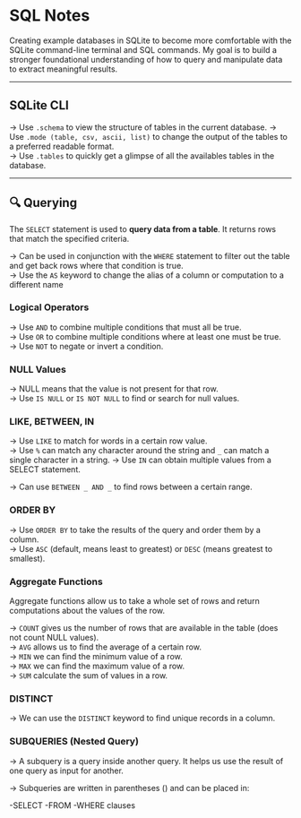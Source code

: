 # SQL Notes

Creating example databases in SQLite to become more comfortable with the SQLite command-line terminal and SQL commands. My goal is to build a stronger foundational understanding of how to query and manipulate data to extract meaningful results.

---

## SQLite CLI

-> Use `.schema` to view the structure of tables in the current database.
-> Use `.mode (table, csv, ascii, list)` to change the output of the tables to a preferred readable format.  
-> Use `.tables` to quickly get a glimpse of all the availables tables in the database.

---

## 🔍 Querying

The `SELECT` statement is used to **query data from a table**. It returns rows that match the specified criteria.

-> Can be used in conjunction with the `WHERE` statement to filter out the table and get back rows where that condition is true.  
-> Use the `AS` keyword to change the alias of a column or computation to a different name

### Logical Operators

-> Use `AND` to combine multiple conditions that must all be true.  
-> Use `OR` to combine multiple conditions where at least one must be true.  
-> Use `NOT` to negate or invert a condition.

### NULL Values

-> NULL means that the value is not present for that row.  
-> Use `IS NULL` or `IS NOT NULL` to find or search for null values.

### LIKE, BETWEEN, IN

-> Use `LIKE` to match for words in a certain row value.  
-> Use `%` can match any character around the string and `_` can match a single character in a string.
-> Use `IN` can obtain multiple values from a SELECT statement.

-> Can use `BETWEEN _ AND _` to find rows between a certain range.

### ORDER BY

-> Use `ORDER BY` to take the results of the query and order them by a column.  
-> Use `ASC` (default, means least to greatest) or `DESC` (means greatest to smallest).

### Aggregate Functions

Aggregate functions allow us to take a whole set of rows and return computations about the values of the row.

-> `COUNT` gives us the number of rows that are available in the table (does not count NULL values).  
-> `AVG` allows us to find the average of a certain row.  
-> `MIN` we can find the minimum value of a row.  
-> `MAX` we can find the maximum value of a row.  
-> `SUM` calculate the sum of values in a row.

### DISTINCT

-> We can use the `DISTINCT` keyword to find unique records in a column.

### SUBQUERIES (Nested Query)

-> A subquery is a query inside another query. It helps us use the result of one query as input for another.

-> Subqueries are written in parentheses () and can be placed in:

-SELECT
-FROM
-WHERE clauses
